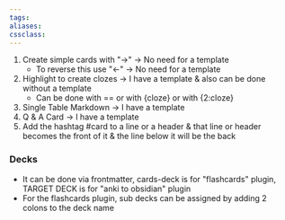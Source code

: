 ```yaml
---
tags:
aliases:
cssclass: 
---
```


1. Create simple cards with "→" → No need for a template
	- To reverse this use "←" → No need for a template
2. Highlight to create clozes → I have a template & also can be done without a template
	- Can be done with == or with {cloze} or with {2:cloze}
3. Single Table Markdown → I have a template
4. Q & A Card → I have a template
5. Add the hashtag #card to a line or a header & that line or header becomes the front of it & the line below it will be the back


### Decks
- It can be done via frontmatter, cards-deck is for "flashcards" plugin, TARGET DECK is for "anki to obsidian" plugin
- For the flashcards plugin, sub decks can be assigned by adding 2 colons to the deck name 